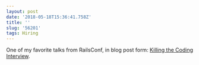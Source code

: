 ```yaml
---
layout: post
date: '2018-05-18T15:36:41.758Z'
title: ''
slug: '56201'
tags: Hiring
---
```

One of my favorite talks from RailsConf, in blog post form: [Killing the Coding Interview](http://pete.holiday/blog/2018/05/killing-the-coding-interview).
